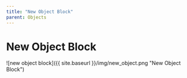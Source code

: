 ```yaml
---
title: "New Object Block"
parent: Objects
---
```

# New Object Block
![new object block]({{ site.baseurl }}/img/new_object.png "New Object Block")